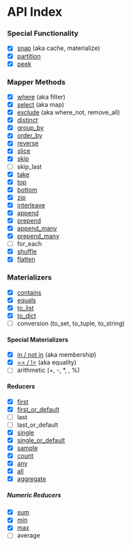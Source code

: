 # API Index

### Special Functionality

- [x] [snap](snapshots.md) (aka cache, materialize)
- [x] [partition](partitioning.md)
- [x] [peek](peeking.md)

### Mapper Methods

- [x] [where](mapper_methods.md#fliq.query.Query.where) (aka filter)
- [x] [select](mapper_methods.md#fliq.query.Query.select) (aka map)
- [x] [exclude](mapper_methods.md#fliq.query.Query.exclude) (aka where_not, remove_all) 
- [x] [distinct](mapper_methods.md#fliq.query.Query.distinct)
- [x] [group_by](mapper_methods.md#fliq.query.Query.group_by)
- [x] [order_by](mapper_methods.md#fliq.query.Query.order_by)
- [x] [reverse](mapper_methods.md#fliq.query.Query.reverse)
- [x] [slice](mapper_methods.md#fliq.query.Query.slice)
- [x] [skip](mapper_methods.md#fliq.query.Query.skip)
- [ ] skip_last
- [x] [take](mapper_methods.md#fliq.query.Query.take)
- [x] [top](mapper_methods.md#fliq.query.Query.top)
- [x] [bottom](mapper_methods.md#fliq.query.Query.bottom)
- [x] [zip](mapper_methods.md#fliq.query.Query.zip)
- [x] [interleave](mapper_methods.md#fliq.query.Query.interleave)
- [x] [append](mapper_methods.md#fliq.query.Query.append)
- [x] [prepend](mapper_methods.md#fliq.query.Query.prepend)
- [x] [append_many](mapper_methods.md#fliq.query.Query.append_many)
- [x] [prepend_many](mapper_methods.md#fliq.query.Query.prepend_many)
- [ ] for_each
- [x] [shuffle](mapper_methods.md#fliq.query.Query.shuffle)
- [x] [flatten](mapper_methods.md#fliq.query.Query.flatten)

### Materializers

- [x] [contains](materializer_methods.md#fliq.query.Query.contains)
- [x] [equals](materializer_methods.md#fliq.query.Query.equals)
- [x] [to_list](materializer_methods.md#fliq.query.Query.to_list)
- [x] [to_dict](materializer_methods.md#fliq.query.Query.to_dict)
- [ ] conversion (to_set, to_tuple, to_string)

#### Special Materializers

- [x] [in / not in](materializer_methods.md#fliq.query.Query.contains) (aka membership)
- [x] [== / !=](materializer_methods.md#fliq.query.Query.__eq__) (aka equality)
- [ ] arithmetic (+, -, *, , %)

#### Reducers

- [x] [first](materializer_methods.md#fliq.query.Query.first)
- [x] [first_or_default](materializer_methods.md#fliq.query.Query.first_or_default)
- [ ] last
- [ ] last_or_default
- [x] [single](materializer_methods.md#fliq.query.Query.single)
- [x] [single_or_default](materializer_methods.md#fliq.query.Query.single_or_default)
- [x] [sample](materializer_methods.md#fliq.query.Query.sample)
- [x] [count](materializer_methods.md#fliq.query.Query.count)
- [x] [any](materializer_methods.md#fliq.query.Query.any)
- [x] [all](materializer_methods.md#fliq.query.Query.all)
- [x] [aggregate](materializer_methods.md#fliq.query.Query.aggregate)

##### Numeric Reducers
- [x] [sum](materializer_methods.md#fliq.query.Query.sum)
- [x] [min](materializer_methods.md#fliq.query.Query.min)
- [x] [max](materializer_methods.md#fliq.query.Query.max)
- [ ] average